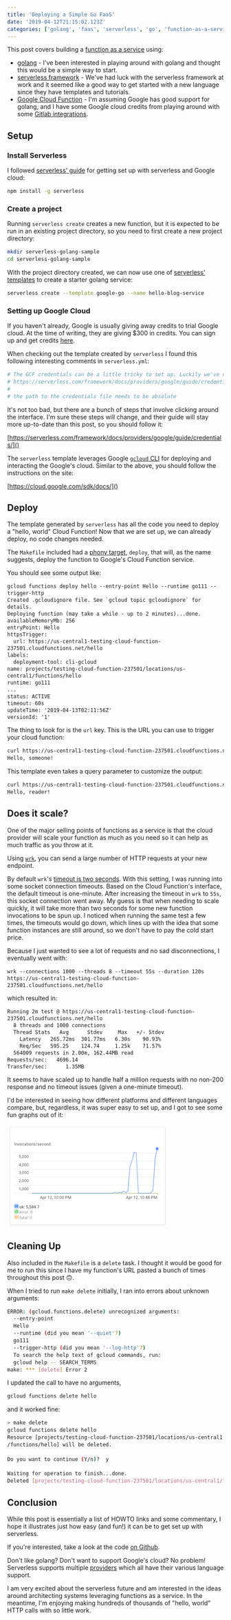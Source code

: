```yaml
---
title: 'Deploying a Simple Go FaaS'
date: '2019-04-12T21:15:02.123Z'
categories: ['golang', 'faas', 'serverless', 'go', 'function-as-a-service']
---
```


This post covers building a [function as a service](https://en.wikipedia.org/wiki/Function_as_a_service) using:

- [golang](https://golang.org/) - I've been interested in playing around with golang and thought this would be a simple way to start.
- [serverless framework](https://serverless.com/) - We've had luck with the serverless framework at work and it seemed like a good way to get started with a new language since they have templates and tutorials.
- [Google Cloud Function](https://cloud.google.com/functions/) - I'm assuming Google has good support for golang, and I have some Google cloud credits from playing around with some [Gitlab integrations](https://about.gitlab.com/solutions/google-cloud-platform/).

## Setup

### Install Serverless

I followed [serverless' guide](https://serverless.com/framework/docs/providers/google/guide/installation/) for getting set up with serverless and Google cloud:

```bash
npm install -g serverless
```

### Create a project

Running `serverless create` creates a new function, but it is expected to be run in an existing project directory, so you need to first create a new project directory:

```bash
mkdir serverless-golang-sample
cd serverless-golang-sample
```

With the project directory created, we can now use one of [serverless' templates](https://serverless.com/framework/docs/providers/google/cli-reference/create/#available-templates) to create a starter golang service:

```bash
serverless create --template google-go --name hello-blog-service
```

### Setting up Google Cloud

If you haven't already, Google is usually giving away credits to trial Google cloud. At the time of writing, they are giving \$300 in credits. You can sign up and get credits [here](https://cloud.google.com/free/).

When checking out the template created by `serverless` I found this following interesting comments in `serverless.yml`:

```yml
# The GCF credentials can be a little tricky to set up. Luckily we've documented this for you here:
# https://serverless.com/framework/docs/providers/google/guide/credentials/
#
# the path to the credentials file needs to be absolute
```

It's not too bad, but there are a bunch of steps that involve clicking around the interface. I'm sure these steps will change, and their guide will stay more up-to-date than this post, so you should follow it:

[https://serverless.com/framework/docs/providers/google/guide/credentials/]()

The `serverless` template leverages Google [`gcloud` CLI](https://cloud.google.com/sdk/docs/) for deploying and interacting the Google's cloud. Similar to the above, you should follow the instructions on the site:

[https://cloud.google.com/sdk/docs/]()

## Deploy

The template generated by `serverless` has all the code you need to deploy a "hello, world" Cloud Function! Now that we are set up, we can already deploy, no code changes needed.

The `Makefile` included had a [phony target](https://www.gnu.org/software/make/manual/html_node/Phony-Targets.html), `deploy`, that will, as the name suggests, deploy the function to Google's Cloud Function service.

You should see some output like:

```
gcloud functions deploy hello --entry-point Hello --runtime go111 --trigger-http
Created .gcloudignore file. See `gcloud topic gcloudignore` for details.
Deploying function (may take a while - up to 2 minutes)...done.
availableMemoryMb: 256
entryPoint: Hello
httpsTrigger:
  url: https://us-central1-testing-cloud-function-237501.cloudfunctions.net/hello
labels:
  deployment-tool: cli-gcloud
name: projects/testing-cloud-function-237501/locations/us-central1/functions/hello
runtime: go111
...
status: ACTIVE
timeout: 60s
updateTime: '2019-04-13T02:11:56Z'
versionId: '1'
```

The thing to look for is the `url` key. This is the URL you can use to trigger your cloud function:

```bash
curl https://us-central1-testing-cloud-function-237501.cloudfunctions.net/hello
Hello, someone!
```

This template even takes a query parameter to customize the output:

```bash
curl https://us-central1-testing-cloud-function-237501.cloudfunctions.net/hello?name=reader
Hello, reader!
```

## Does it scale?

One of the major selling points of functions as a service is that the cloud provider will scale your function as much as you need so it can help as much traffic as you throw at it.

Using [`wrk`](https://github.com/wg/wrk), you can send a large number of HTTP requests at your new endpoint.

By default `wrk`'s [timeout is two seconds](https://github.com/wg/wrk/issues/177#issuecomment-153711936). With this setting, I was running into some socket connection timeouts. Based on the Cloud Function's interface, the default timeout is one-minute. After increasing the timeout in `wrk` to `55s`, this socket connection went away. My guess is that when needing to scale quickly, it will take more than two seconds for some new function invocations to be spun up. I noticed when running the same test a few times, the timeouts would go down, which lines up with the idea that some function instances are still around, so we don't have to pay the cold start price.

Because I just wanted to see a lot of requests and no sad disconnections, I eventually went with:

```
wrk --connections 1000 --threads 8 --timeout 55s --duration 120s  https://us-central1-testing-cloud-function-237501.cloudfunctions.net/hello
```

which resulted in:

```
Running 2m test @ https://us-central1-testing-cloud-function-237501.cloudfunctions.net/hello
  8 threads and 1000 connections
  Thread Stats   Avg      Stdev     Max   +/- Stdev
    Latency   265.72ms  301.77ms   6.30s    90.93%
    Req/Sec   595.25    124.74     1.25k    71.57%
  564009 requests in 2.00m, 162.44MB read
Requests/sec:   4696.14
Transfer/sec:      1.35MB
```

It seems to have scaled up to handle half a million requests with no non-200 response and no timeout issues (given a one-minute timeout).

I'd be interested in seeing how different platforms and different languages compare, but, regardless, it was super easy to set up, and I got to see some fun graphs out of it:

<img src="./google-cloud-function-scaling.png" />

## Cleaning Up

Also included in the `Makefile` is a `delete` task. I thought it would be good for me to run this since I have my function's URL pasted a bunch of times throughout this post 🙃.

When I tried to run `make delete` initially, I ran into errors about unknown arguments:

```bash
ERROR: (gcloud.functions.delete) unrecognized arguments:
  --entry-point
  Hello
  --runtime (did you mean '--quiet'?)
  go111
  --trigger-http (did you mean '--log-http'?)
  To search the help text of gcloud commands, run:
  gcloud help -- SEARCH_TERMS
make: *** [delete] Error 2
```

I updated the call to have no arguments,

```bash
gcloud functions delete hello
```

and it worked fine:

```bash
> make delete
gcloud functions delete hello
Resource [projects/testing-cloud-function-237501/locations/us-central1
/functions/hello] will be deleted.

Do you want to continue (Y/n)?  y

Waiting for operation to finish...done.
Deleted [projects/testing-cloud-function-237501/locations/us-central1/functions/hello].
```

## Conclusion

While this post is essentially a list of HOWTO links and some commentary, I hope it illustrates just how easy (and fun!) it can be to get set up with serverless.

If you're interested, take a look at the code [on Github](https://github.com/tmr08c/serverless-gcloud-go-demo).

Don't like golang? Don't want to support Google's cloud? No problem! Serverless supports multiple [providers](https://serverless.com/framework/docs/providers/) which all have their various language support.

I am very excited about the serverless future and am interested in the ideas around architecting systems leveraging functions as a service. In the meantime, I'm enjoying making hundreds of thousands of "hello, world" HTTP calls with so little work.
